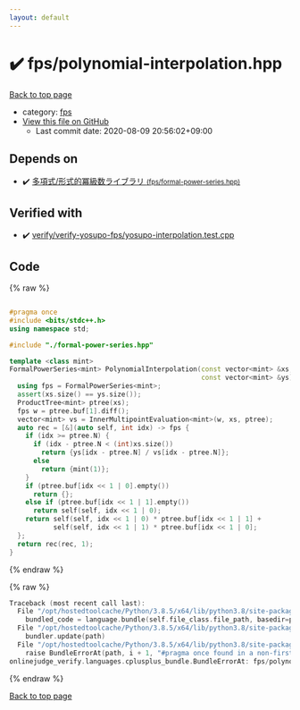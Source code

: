 ```yaml
---
layout: default
---
```


<!-- mathjax config similar to math.stackexchange -->
<script type="text/javascript" async
  src="https://cdnjs.cloudflare.com/ajax/libs/mathjax/2.7.5/MathJax.js?config=TeX-MML-AM_CHTML">
</script>
<script type="text/x-mathjax-config">
  MathJax.Hub.Config({
    TeX: { equationNumbers: { autoNumber: "AMS" }},
    tex2jax: {
      inlineMath: [ ['$','$'] ],
      processEscapes: true
    },
    "HTML-CSS": { matchFontHeight: false },
    displayAlign: "left",
    displayIndent: "2em"
  });
</script>

<script type="text/javascript" src="https://cdnjs.cloudflare.com/ajax/libs/jquery/3.4.1/jquery.min.js"></script>
<script src="https://cdn.jsdelivr.net/npm/jquery-balloon-js@1.1.2/jquery.balloon.min.js" integrity="sha256-ZEYs9VrgAeNuPvs15E39OsyOJaIkXEEt10fzxJ20+2I=" crossorigin="anonymous"></script>
<script type="text/javascript" src="../../assets/js/copy-button.js"></script>
<link rel="stylesheet" href="../../assets/css/copy-button.css" />


# :heavy_check_mark: fps/polynomial-interpolation.hpp

<a href="../../index.html">Back to top page</a>

* category: <a href="../../index.html#05934928102b17827b8f03ed60c3e6e0">fps</a>
* <a href="{{ site.github.repository_url }}/blob/master/fps/polynomial-interpolation.hpp">View this file on GitHub</a>
    - Last commit date: 2020-08-09 20:56:02+09:00




## Depends on

* :heavy_check_mark: <a href="formal-power-series.hpp.html">多項式/形式的冪級数ライブラリ <small>(fps/formal-power-series.hpp)</small></a>


## Verified with

* :heavy_check_mark: <a href="../../verify/verify/verify-yosupo-fps/yosupo-interpolation.test.cpp.html">verify/verify-yosupo-fps/yosupo-interpolation.test.cpp</a>


## Code

<a id="unbundled"></a>
{% raw %}
```cpp

#pragma once
#include <bits/stdc++.h>
using namespace std;

#include "./formal-power-series.hpp"

template <class mint>
FormalPowerSeries<mint> PolynomialInterpolation(const vector<mint> &xs,
                                                const vector<mint> &ys) {
  using fps = FormalPowerSeries<mint>;
  assert(xs.size() == ys.size());
  ProductTree<mint> ptree(xs);
  fps w = ptree.buf[1].diff();
  vector<mint> vs = InnerMultipointEvaluation<mint>(w, xs, ptree);
  auto rec = [&](auto self, int idx) -> fps {
    if (idx >= ptree.N) {
      if (idx - ptree.N < (int)xs.size())
        return {ys[idx - ptree.N] / vs[idx - ptree.N]};
      else
        return {mint(1)};
    }
    if (ptree.buf[idx << 1 | 0].empty())
      return {};
    else if (ptree.buf[idx << 1 | 1].empty())
      return self(self, idx << 1 | 0);
    return self(self, idx << 1 | 0) * ptree.buf[idx << 1 | 1] +
           self(self, idx << 1 | 1) * ptree.buf[idx << 1 | 0];
  };
  return rec(rec, 1);
}

```
{% endraw %}

<a id="bundled"></a>
{% raw %}
```cpp
Traceback (most recent call last):
  File "/opt/hostedtoolcache/Python/3.8.5/x64/lib/python3.8/site-packages/onlinejudge_verify/docs.py", line 349, in write_contents
    bundled_code = language.bundle(self.file_class.file_path, basedir=pathlib.Path.cwd())
  File "/opt/hostedtoolcache/Python/3.8.5/x64/lib/python3.8/site-packages/onlinejudge_verify/languages/cplusplus.py", line 185, in bundle
    bundler.update(path)
  File "/opt/hostedtoolcache/Python/3.8.5/x64/lib/python3.8/site-packages/onlinejudge_verify/languages/cplusplus_bundle.py", line 239, in update
    raise BundleErrorAt(path, i + 1, "#pragma once found in a non-first line")
onlinejudge_verify.languages.cplusplus_bundle.BundleErrorAt: fps/polynomial-interpolation.hpp: line 2: #pragma once found in a non-first line

```
{% endraw %}

<a href="../../index.html">Back to top page</a>

